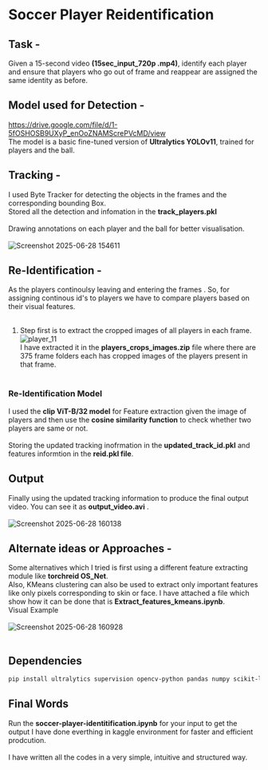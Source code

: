 # Soccer Player Reidentification
## Task - 
Given a 15-second video **(15sec_input_720p .mp4)**, identify each player and ensure that
players who go out of frame and reappear are assigned the same identity as before.<br>
## Model used for Detection - 
https://drive.google.com/file/d/1-5fOSHOSB9UXyP_enOoZNAMScrePVcMD/view <br>
The model is a basic fine-tuned version of **Ultralytics YOLOv11**, trained for players and the ball.<br>
## Tracking - 
I used Byte Tracker for detecting the objects in the frames and the corresponding bounding Box.<br>
Stored all the detection and infomation in the **track_players.pkl** <br><br>
Drawing annotations on each player and the ball for better visualisation.<br><br>
![Screenshot 2025-06-28 154611](https://github.com/user-attachments/assets/d88b60b5-2e01-4c0f-96ca-b632e6395827) <br>
## Re-Identification - 
As the players  continoulsy leaving and entering the frames . So, for assigning continous id's to players we have to compare players based on their visual features. <br><br>
1) Step first is to extract the cropped images of all players in each frame.<br>
![player_11](https://github.com/user-attachments/assets/a5cde57d-645c-4966-8b61-4fc356a7bde2)<br>
I have extracted it in the **players_crops_images.zip** file where there are 375 frame folders each has cropped images of the players present in that frame.<br><br>
### Re-Identification Model
I used the **clip ViT-B/32 model** for Feature extraction given the image of players and then use the **cosine similarity function** to check whether two players are same or not.<br><br>
Storing the updated tracking inofrmation in the **updated_track_id.pkl** and features informtion in the **reid.pkl file**.
## Output 
Finally using the updated tracking information to produce the final output video. You can see it as **output_video.avi** .<br><br>
![Screenshot 2025-06-28 160138](https://github.com/user-attachments/assets/959ef1ab-a0a9-452f-8cd0-164412882dea)
## Alternate ideas or Approaches -
Some alternatives which I tried is first using a different feature extracting module like **torchreid OS_Net**.<br>
Also, KMeans clustering can also be used to extract only important features like only pixels corresponding to skin or face. I have attached a file which show how it can be done that is 
**Extract_features_kmeans.ipynb**. <br>
Visual Example <br><br>
![Screenshot 2025-06-28 160928](https://github.com/user-attachments/assets/790c183d-6559-4f6d-9caa-85a5c0b966c1)<br><br>
## Dependencies
```bash
pip install ultralytics supervision opencv-python pandas numpy scikit-learn torchreid torch git+https://github.com/openai/CLIP.git
```

## Final Words
Run the **soccer-player-identitification.ipynb** for your input to get the output
I have done everthing in kaggle environment for faster and efficient prodcution. <br><br>
I have written all the codes in a very simple, intuitive and structured way. 



